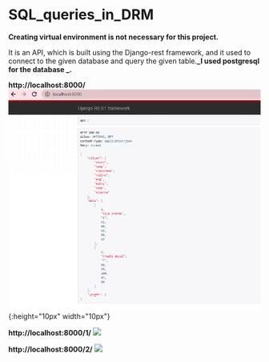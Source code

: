 # SQL_queries_in_DRM
**Creating virtual environment is not necessary for this project.**


It is an API, which is built using the Django-rest framework, and it used to connect to the given database and query
the given table.**_I used postgresql for the database _.**

**http://localhost:8000/**
![](1.PNG){:height="10px" width="10px"}

**http://localhost:8000/1/**
![](2.PNG|width=50)

**http://localhost:8000/2/**
![](3.PNG|width=50)
